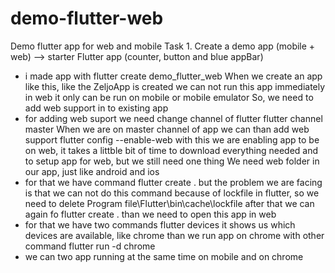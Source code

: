 # demo-flutter-web
Demo flutter app for web and mobile
Task 1. Create a demo app (mobile + web) --> starter Flutter app (counter, button and blue appBar) 
 - i made app with 
		flutter create demo_flutter_web
 	When we create an app like this, like the ZeljoApp is created we can not run this app immediately in web
	it only can be run on mobile or mobile emulator
        So, we need to add web support in to existing app
 - for adding web suport we need change channel of flutter
		flutter channel master
	When we are on master channel of app we can than add web support
		flutter config --enable-web
	with this we are enabling app to be on web, it takes a littble bit of time to download everything needed
	and to setup app for web, but we still need one thing
	We need web folder in our app, just like android and ios
- for that we have command
		flutter create .
	but the problem we are facing is that we can not do this command because of lockfile in flutter,
	so we need to delete Program file\Flutter\bin\cache\lockfile
	after that we can again fo flutter create .
	than we need to open this app in web
- for that we have two commands
		flutter devices
	it shows us which devices are available, like chrome
	than we run app on chrome with other command
		flutter run -d chrome
- we can two app running at the same time on mobile and on chrome
